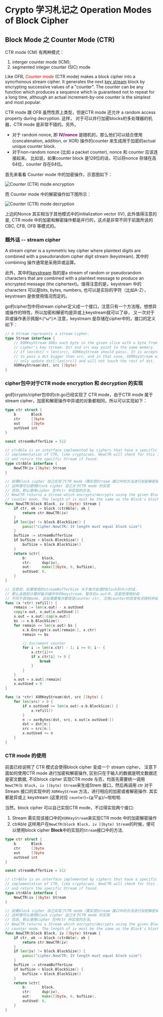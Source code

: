 # Crypto 学习札记之 Operation Modes of Block Cipher
## Block Mode 之 Counter Mode (CTR)
CTR mode (CM) 有两种模式：

1. interger counter mode (ICM);
2. segmented integer counter (SIC) mode

Like OFB,  <font color="red">*Counter mode*</font> (CTR mode) makes a block cipher into a syncrhonous stream cipher. 
It generates the next [key stream][1] block by encrypting successive values of a 
"counter". The counter can be any function which produces a sequence which is guaranteed not to repeat for a long time, 
  although an actual increment-by-one counter is the simplest and most popular. 

CTR mode 跟 OFB 虽然性质上类型，但是CTR mode 还允许 a random access property during decryption. 这样，
对于可以并行加密blocks的多处理器的机器，CTR mode 是非常不错的。另外，
- 对于 random nonce, 即 <font color="purple"><b>IV/nonce</b></font> 是随机的，那么他们可以结合使用(concatenation, addition, or XOR) 操作的counter 
来生成用于加密的actual unique counter block. 
- 对于non-random nonce (比如 a packet counter), nonce 和 counter 应该连接起来。
  比如说，如果counter block 是128位的话，可以将nonce 存储在高64位，counter 存在64位。


首先来看看 Counter mode 中的加密操作，示意图如下：

![Counter (CTR) mode encryption](https://upload.wikimedia.org/wikipedia/commons/4/4d/CTR_encryption_2.svg)

而 Counter mode 中的解密操作如下图所示：

![Counter (CTR) mode decryption](https://upload.wikimedia.org/wikipedia/commons/3/3c/CTR_decryption_2.svg) 

上边的Nonce 其实相当于其他模式中的initialization vector (IV), 此外值得注意的是,
CTR mode 中的加密和解密操作都是并行的，这点是非常不同于前面所说的 CBC, CFB, OFB 等模式的。

### 题外话 -- stream cipher
A stream cipher is a symmetric key cipher where plaintext digits are combined with a pseudorandom cipher digit stream (keystream).
其中的combining 操作通常是采用异或运算。

此外，其中的[keystream][1] 指的是a stream of random or pseudorandom characters that are combined
with a plaintext message to produce an encrypted message (the ciphertext)。值得注意的是，keystream 中的 characters 可以是bits, bytes, numbers,
也可以是实际的字符（比如A-Z），keystream 是依使用情况而定的。

go的cipher包中将stream cipher定义成一个接口，注意只有一个方法哦，想想异或操作的特性，所以加密和解密均是异或上keystream就可以了😄，
又一次对于异或操作表示佩服↖(^ω^)↗.注意，keystream 是存储在cipher中的，接口的定义如下：
```go
// A Stream represents a stream cipher.
type Stream interface {
	// XORKeyStream XORs each byte in the given slice with a byte from the
	// cipher's key stream. Dst and src may point to the same memory.
	// If len(dst) < len(src), XORKeyStream should panic. It is acceptable
	// to pass a dst bigger than src, and in that case, XORKeyStream will
	// only update dst[:len(src)] and will not touch the rest of dst.
	XORKeyStream(dst, src []byte)
}

```

### cipher包中对于CTR  mode encryption 和 decryption 的实现
go的crypto/cipher包中的ctr.go已经实现了 CTR mode，由于CTR mode 属于stream cipher，加密和解密操作中异或的对象都相同，所以可以实现如下：

```go
type ctr struct {
	b       Block
	ctr     []byte
	out     []byte
	outUsed int
}

const streamBufferSize = 512

// ctrAble is an interface implemented by ciphers that have a specific optimized
// implementation of CTR, like crypto/aes. NewCTR will check for this interface
// and return the specific Stream if found.
type ctrAble interface {
	NewCTR(iv []byte) Stream
}

// 如果block cipher 自己实现了CTR mode（需实现Stream 接口中的方法进行加密解密操作，还需得实现 ctrAble 接口）
// 这样便可以使用block cipher 自己关于CTR mode 的实现
// 否则，默认使用cipher 包中ctr 所实现的方法。
// NewCTR returns a Stream which encrypts/decrypts using the given Block in
// counter mode. The length of iv must be the same as the Block's block size.
func NewCTR(block Block, iv []byte) Stream {
	if ctr, ok := block.(ctrAble); ok { 
		return ctr.NewCTR(iv)
	}
	if len(iv) != block.BlockSize() {
		panic("cipher.NewCTR: IV length must equal block size")
	}
	bufSize := streamBufferSize
	if bufSize < block.BlockSize() {
		bufSize = block.BlockSize()
	}
	return &ctr{
		b:       block,
		ctr:     dup(iv),
		out:     make([]byte, 0, bufSize),
		outUsed: 0,
	}
}

// 注意到，如果使用的streamBufferSize 大于每次处理的block的大小的话，
// 那么会提前计算好每次操作中的keystream，暂存在x.out中，还是觉得很妙😄
// 不同于其他mode, 此处需要每次都改变counter ctr, 注意counter的改变有点随机哟😄
func (x *ctr) refill() {
	remain := len(x.out) - x.outUsed
	copy(x.out, x.out[x.outUsed:])
	x.out = x.out[:cap(x.out)]
	bs := x.b.BlockSize()
	for remain <= len(x.out)-bs {
		x.b.Encrypt(x.out[remain:], x.ctr)
		remain += bs

		// Increment counter
		for i := len(x.ctr) - 1; i >= 0; i-- {
			x.ctr[i]++
			if x.ctr[i] != 0 {
				break
			}
		}
	}
	x.out = x.out[:remain]
	x.outUsed = 0
}

func (x *ctr) XORKeyStream(dst, src []byte) {
	for len(src) > 0 {
		if x.outUsed >= len(x.out)-x.b.BlockSize() {
			x.refill()
		}
		n := xorBytes(dst, src, x.out[x.outUsed:])
		dst = dst[n:]
		src = src[n:]
		x.outUsed += n
	}
}
```

### CTR mode 的使用
前面已经说明了 CTR 模式会使得block cipher 变成一个 stream cipher，
注意下面如何使用CTR mode 进行加密和解密操作, 区别只在于输入的数据是明文数据还是密文数据, 
不论block cipher 实现CTR mode 与否，均首先需要统一调用`NewCTR(b Block, iv []byte) Stream`来生成Strem
接口，然后再调用 ctr 对于 Stream 接口的实现中的 `XORKeyStream` 方法，进行相应的加密或者解密操作.
其实都是异或上 keystream (这里对应 `counter`)~\(≧▽≦)/~啦啦啦. 

当然，block cipher 可以自己实现CTR mode，不过得实现两个接口:
1. Stream
  需实现该接口中的`XORKeyStream`来实现CTR mode 中的加密解密操作
2. ctrAble
  这样用户在`NewCTR(block Block, iv []byte) Stream`的时候，便可以使用block cipher <b>Block</b>中的实现的`Stream`接口中的方法.


```go
type ctr struct {
	b       Block
	ctr     []byte
	out     []byte
	outUsed int
}

const streamBufferSize = 512

// ctrAble is an interface implemented by ciphers that have a specific optimized
// implementation of CTR, like crypto/aes. NewCTR will check for this interface
// and return the specific Stream if found.
type ctrAble interface {
	NewCTR(iv []byte) Stream
}

// 如果block cipher 自己实现了CTR mode（需实现Stream 接口中的方法进行加密解密操作，还需得实现 ctrAble 接口）
// 这样便可以使用block cipher 自己关于CTR mode 的实现
// 否则，默认使用cipher 包中ctr 所实现的方法。
// NewCTR returns a Stream which encrypts/decrypts using the given Block in
// counter mode. The length of iv must be the same as the Block's block size.
func NewCTR(block Block, iv []byte) Stream {
	if ctr, ok := block.(ctrAble); ok { 
		return ctr.NewCTR(iv)
	}
	if len(iv) != block.BlockSize() {
		panic("cipher.NewCTR: IV length must equal block size")
	}
	bufSize := streamBufferSize
	if bufSize < block.BlockSize() {
		bufSize = block.BlockSize()
	}
	return &ctr{
		b:       block,
		ctr:     dup(iv),
		out:     make([]byte, 0, bufSize),
		outUsed: 0,
	}
}

```
[1]: https://en.wikipedia.org/wiki/Keystream "Key Stream"
